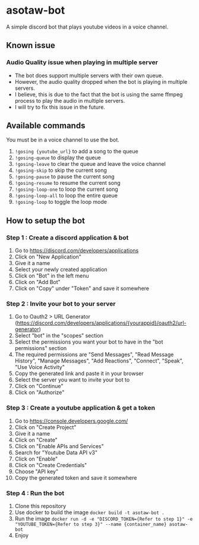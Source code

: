 # asotaw-bot

A simple discord bot that plays youtube videos in a voice channel. 

## Known issue

### Audio Quality issue when playing in multiple server
- The bot does support multiple servers with their own queue.
- However, the audio quality dropped when the bot is playing in multiple servers.
- I believe, this is due to the fact that the bot is using the same ffmpeg process to play the audio in multiple servers.
- I will try to fix this issue in the future.

## Available commands

You must be in a voice channel to use the bot.
1. ```!gosing {youtube_url}``` to add a song to the queue
2. ```!gosing-queue``` to display the queue
3. ```!gosing-leave``` to clear the queue and leave the voice channel
4. ```!gosing-skip``` to skip the current song
5. ```!gosing-pause``` to pause the current song
6. ```!gosing-resume``` to resume the current song
7. ```!gosing-loop-one``` to loop the current song
8. ```!gosing-loop-all``` to loop the entire queue
9. ```!gosing-loop``` to toggle the loop mode

## How to setup the bot

### Step 1 : Create a discord application & bot

1. Go to https://discord.com/developers/applications
2. Click on "New Application"
3. Give it a name
4. Select your newly created application
5. Click on "Bot" in the left menu
6. Click on "Add Bot"
7. Click on "Copy" under "Token" and save it somewhere

### Step 2 : Invite your bot to your server

1. Go to Oauth2 > URL Generator (https://discord.com/developers/applications/{yourappid}/oauth2/url-generator)
2. Select "bot" in the "scopes" section
3. Select the permissions you want your bot to have in the "bot permissions" section
4. The required permissions are "Send Messages", "Read Message History", "Manage Messages", "Add Reactions", "Connect", "Speak", "Use Voice Activity"
5. Copy the generated link and paste it in your browser
6. Select the server you want to invite your bot to
7. Click on "Continue"
8. Click on "Authorize"

### Step 3 : Create a youtube application & get a token

1. Go to https://console.developers.google.com/
2. Click on "Create Project"
3. Give it a name
4. Click on "Create"
5. Click on "Enable APIs and Services"
6. Search for "Youtube Data API v3"
7. Click on "Enable"
8. Click on "Create Credentials"
9. Choose "API key"
10. Copy the generated token and save it somewhere

### Step 4 : Run the bot

1. Clone this repository
2. Use docker to build the image
``` docker build -t asotaw-bot . ```
3. Run the image
``` docker run -d -e "DISCORD_TOKEN={Refer to step 1}" -e "YOUTUBE_TOKEN={Refer to step 3}" --name {container_name} asotaw-bot ```
4. Enjoy
